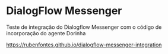 # DialogFlow Messenger
Teste de integração do Dialogflow Messenger com o código de incorporação do agente Dorinha

<https://rubenfontes.github.io/dialogflow-messenger-integration>
